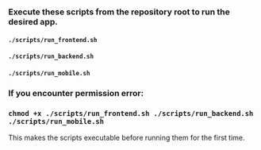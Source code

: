 ### Execute these scripts from the repository root to run the desired app.
#### `./scripts/run_frontend.sh`
#### `./scripts/run_backend.sh`
#### `./scripts/run_mobile.sh`

### If you encounter permission error:
### `chmod +x ./scripts/run_frontend.sh ./scripts/run_backend.sh ./scripts/run_mobile.sh`
This makes the scripts executable before running them for the first time.
